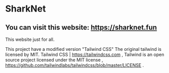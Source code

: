 # SharkNet
You can visit this website: https://sharknet.fun
------------------------------------------------
This website just for all.

This project have a modified version "Tailwind CSS" The original tailwind is licensed by MIT. 
Tailwind CSS | https://tailwindcss.com ,
Tailwind is an open source project licensed under the MIT license ,
https://github.com/tailwindlabs/tailwindcss/blob/master/LICENSE .
